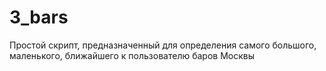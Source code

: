 # 3_bars
Простой скрипт, предназначенный для определения самого большого, маленького, ближайшего к пользователю баров Москвы
